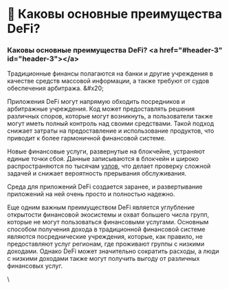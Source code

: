 <h1>👭 Каковы основные преимущества DeFi? </h1>
<h3>Каковы основные преимущества DeFi? &lt;a href="#header-3" id="header-3"&gt;&lt;/a&gt;</h3>
<p>Традиционные финансы полагаются на банки и другие учреждения в качестве средств массовой информации, а также требуют от судов обеспечения арбитража. &amp;#x20;</p>
<p>Приложения DeFi могут напрямую обходить посредников и арбитражные учреждения. Код может предоставлять решения различных споров, которые могут возникнуть, а пользователи также могут иметь полный контроль над своими средствами. Такой подход снижает затраты на предоставление и использование продуктов, что приводит к более гармоничной финансовой системе. </p>
<p>Новые финансовые услуги, развернутые на блокчейне, устраняют единые точки сбоя. Данные записываются в блокчейн и широко распространяются по тысячам <a href="https://academy.binance.com/zh/articles/what-are-nodes">узлов</a>, что делает проверку сложной задачей и снижает вероятность прерывания обслуживания. </p>
<p>Среда для приложений DeFi создается заранее, и развертывание приложений на ней очень просто и полностью надежно. </p>
<p>Еще одним важным преимуществом DeFi является углубление открытости финансовой экосистемы и охват большего числа групп, которые не могут пользоваться финансовыми услугами. Основным способом получения дохода в традиционной финансовой системе являются посреднические учреждения, которые, как правило, не предоставляют услуг регионам, где проживают группы с низкими доходами. Однако DeFi может значительно сократить расходы, а люди с низкими доходами также могут получить выгоду от различных финансовых услуг. </p>
<p>\</p>